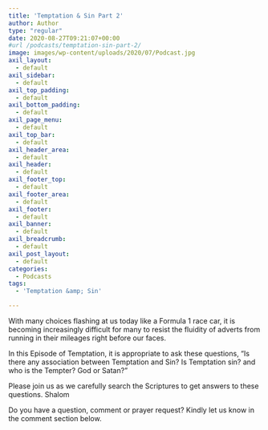 ```yaml
---
title: 'Temptation & Sin Part 2'
author: Author
type: "regular"
date: 2020-08-27T09:21:07+00:00
#url /podcasts/temptation-sin-part-2/
image: images/wp-content/uploads/2020/07/Podcast.jpg
axil_layout:
  - default
axil_sidebar:
  - default
axil_top_padding:
  - default
axil_bottom_padding:
  - default
axil_page_menu:
  - default
axil_top_bar:
  - default
axil_header_area:
  - default
axil_header:
  - default
axil_footer_top:
  - default
axil_footer_area:
  - default
axil_footer:
  - default
axil_banner:
  - default
axil_breadcrumb:
  - default
axil_post_layout:
  - default
categories:
  - Podcasts
tags:
  - 'Temptation &amp; Sin'

---
```

With many choices flashing at us today like a Formula 1 race car, it is becoming increasingly difficult for many to resist the fluidity of adverts from running in their mileages right before our faces.

In this Episode of Temptation, it is appropriate to ask these questions, &#8220;Is there any association between Temptation and Sin? Is Temptation sin? and who is the Tempter? God or Satan?&#8221;

Please join us as we carefully search the Scriptures to get answers to these questions. Shalom



Do you have a question, comment or prayer request? Kindly let us know in the comment section below.